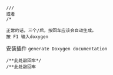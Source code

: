 



```
///
或者
/*

正常的话，三个/后，按回车应该会自动生成。
按 F1 输入doxygen
```



安装插件 `generate Doxygen documentation`

```
/**此处敲回车*/
/**此处敲回车
```





